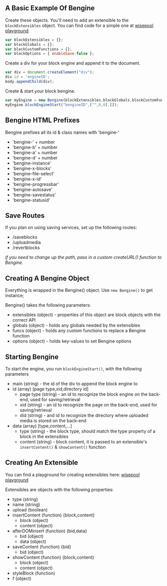## A Basic Example Of Bengine

Create these objects. You'll need to add an extensible to the `blockExtensibles` object. You can find code for a simple one at [wisepool playground](http://wisepool.io/play).

```javascript
var blockExtensibles = {};
var blockGlobals = {};  
var blockCustomFunctions = {};  
var blockOptions = { enableSave:false };
```

Create a div for your block engine and append it to the document.

```javascript
var div = document.createElement("div");
div.id = 'engineID';
body.appendChild(div);
```

Create & start your block bengine.

```javascript
var myEngine = new Bengine(blockExtensibles,blockGlobals,blockCustomFunctions,blockOptions);
myEngine.blockEngineStart("bengineID",["",0,0],[]);
```

## Bengine HTML Prefixes

Bengine prefixes all its id & class names with 'bengine-'

- 'bengine-' + number
- 'bengine-b' + number
- 'bengine-a' + number
- 'bengine-d' + number
- 'bengine-instance'
- 'bengine-x-blocks'
- 'bengine-file-select'
- 'bengine-x-id'
- 'bengine-progressbar'
- 'bengine-autosave'
- 'bengine-savestatus'
- 'bengine-statusid'

## Save Routes

If you plan on using saving services, set up the following routes:

- /saveblocks
- /uploadmedia
- /revertblocks

*if you need to change up the path, pass in a custom createURL() function to Bengine.*

## Creating A Bengine Object

Everything is wrapped in the Bengine() object. Use `new Bengine()` to get instance;

Bengine() takes the following parameters:
- extensibles (object) - properties of this object are block objects with the correct API
- globals (object) - holds any globals needed by the extensibles
- funcs (object) - holds any custom functions to replace a Bengine function
- options (object) - holds key-values to set Bengine options

## Starting Bengine

To start the engine, you run `blockEngineStart()`, with the following parameters
- main (string) - the id of the div to append the block engine to
- id (array) [page type,xid,directory id]
  * page type (string) - an id to recognize the block engine on the back-end, used for saving/retrieval
  * xid (string) - an id to recognize the page on the back-end, used for saving/retrieval
  * did (string) - and id to recognize the directory where uploaded media is stored on the back-end
- data (array) [type,content,...]
  * type (string) - the block type, should match the type property of a block in the extensibles
  * content (string) - block content, it is passed to an extensible's `insertContent()` & `showContent()` function
  
## Creating An Extensible

You can find a playground for creating extensibles here: [wisepool playground](http://wisepool.io/play)

Extensibles are objects with the following properties:

- type (string)
- name (string)
- upload (boolean)
- insertContent (function) {block,content}
  * block (object)
  * content (object)
- afterDOMinsert (function) {bid,data}
  * bid (object)
  * data (object)
- saveContent (function) {bid}
  * bid (object)
- showContent (function) {block,content}
  * block (object)
  * content (object)
- styleBlock (function)
- f (object)






